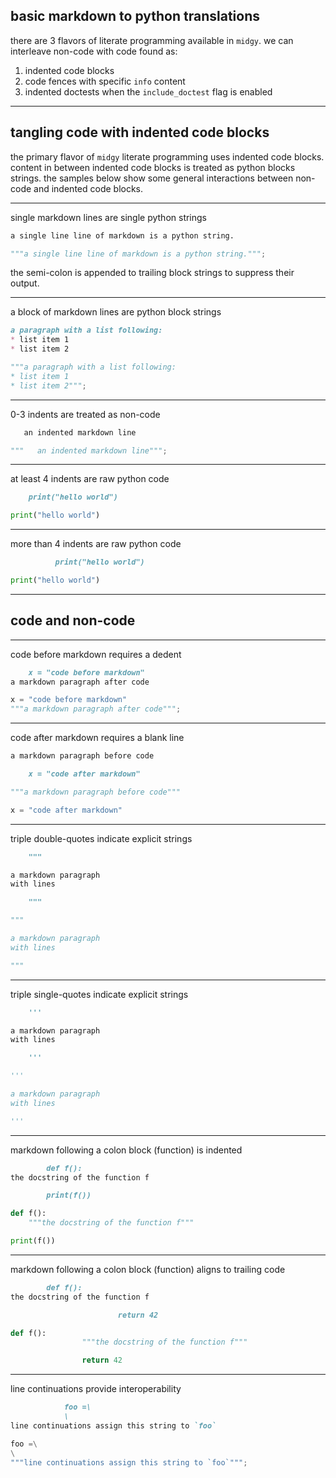 ## basic markdown to python translations

there are 3 flavors of literate programming available in `midgy`. 
we can interleave non-code with code found as: 
1. indented code blocks
2. code fences with specific `info` content
3. indented doctests when the `include_doctest` flag is enabled

-------------------------------------------------------

## tangling code with indented code blocks

the primary flavor of `midgy` literate programming uses indented code blocks.
content in between indented code blocks is treated as python blocks strings.
the samples below show some general interactions between non-code and indented code blocks.
 
*******************************************************

single markdown lines are single python strings

```markdown
a single line line of markdown is a python string.
```

```python
"""a single line line of markdown is a python string.""";
```

the semi-colon is appended to trailing block strings to suppress their output.

*******************************************************

a block of markdown lines are python block strings

```markdown
a paragraph with a list following:
* list item 1
* list item 2
```

```python
"""a paragraph with a list following:
* list item 1
* list item 2""";
```

*******************************************************

0-3 indents are treated as non-code

```markdown
   an indented markdown line
```

```python
"""   an indented markdown line""";
```

*******************************************************

at least 4 indents are raw python code

```markdown
    print("hello world")
```

```python
print("hello world")
```

*******************************************************

more than 4 indents are raw python code

```markdown
          print("hello world")
```

```python
print("hello world")
```

-------------------------------------------------------

## code and non-code

*******************************************************

code before markdown requires a dedent

```markdown
    x = "code before markdown"
a markdown paragraph after code
```

```python
x = "code before markdown"
"""a markdown paragraph after code""";
```

*******************************************************

code after markdown requires a blank line

```markdown
a markdown paragraph before code

    x = "code after markdown"
```

```python
"""a markdown paragraph before code"""

x = "code after markdown"
```

*******************************************************

triple double-quotes indicate explicit strings
    
```markdown
    """

a markdown paragraph
with lines

    """
```

```python
"""

a markdown paragraph
with lines

"""
```

*******************************************************

triple single-quotes indicate explicit strings
    
```markdown
    '''

a markdown paragraph
with lines

    '''
```

```python
'''

a markdown paragraph
with lines

'''
```
*******************************************************

markdown following a colon block (function) is indented
    
```markdown
        def f():
the docstring of the function f

        print(f())
```

```python
def f():
    """the docstring of the function f"""

print(f())
```

*******************************************************

markdown following a colon block (function) aligns to trailing code
    
```markdown
        def f():
the docstring of the function f

                        return 42
```

```python
def f():
                """the docstring of the function f"""

                return 42
```


*******************************************************

line continuations provide interoperability

```markdown
            foo =\
            \
line continuations assign this string to `foo`
```

```python
foo =\
\
"""line continuations assign this string to `foo`""";
```
